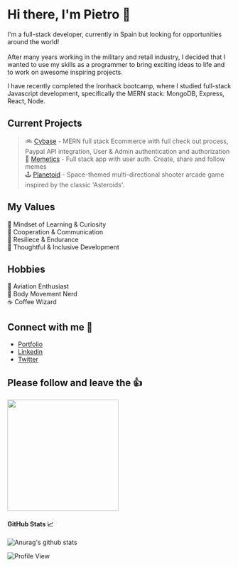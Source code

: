 # Hi there, I'm Pietro 👋
I'm a full-stack developer, currently in Spain but looking for opportunities around the world! <br/> <br/>
After many years working in the military and retail industry, I decided that I wanted to use my skills as a programmer to bring exciting ideas to life and to work on awesome inspiring projects.

I have recently completed the Ironhack bootcamp, where I studied full-stack Javascript development, specifically the MERN stack: MongoDB, Express, React, Node.


## Current Projects <br/>
> :bike: [Cybase](https://cibaseapp.herokuapp.com/) - MERN full stack Ecommerce with full check out process, Paypal API integration, User & Admin authentication and authorization <br/>
> :rofl: [Memetics](https://memetics.herokuapp.com/) - Full stack app with user auth. Create, share and follow memes <br/>
> :joystick: [Planetoid](https://pilauria.github.io/Planetoid-HTML5-Canvas/) - Space-themed multi-directional shooter arcade game inspired by the classic 'Asteroids'.


## My Values
:telescope: Mindset of Learning & Curiosity <br/>
:raising_hand: Cooperation & Communication <br/>
:crossed_flags: Resiliece & Endurance <br/>
:brain: Thoughtful & Inclusive Development 

## Hobbies
:flight_arrival: Aviation Enthusiast <br/>
:cartwheeling: Body Movement Nerd <br/>
:coffee: Coffee Wizard 



## Connect with me :thought_balloon:
- [Portfolio](https://www.pietrolauria.com/) <br/>
- [Linkedin](https://www.linkedin.com/in/pietro-lauria/) <br/>
- [Twitter](https://twitter.com/pilauria) <br/>



## Please follow and leave the :thumbsup:
<img src="https://c.tenor.com/XpM54W9iO2kAAAAd/thumbs-up-okay.gif" width="250" height="auto" />

#### GitHub Stats :chart_with_upwards_trend:
![Anurag's github stats](https://github-readme-stats.vercel.app/api?username=pilauria&theme=tokyonight&show_icons=true)

![Profile View](https://komarev.com/ghpvc/?username=pilauria&style=plastic) <br/> <br/> 
 
